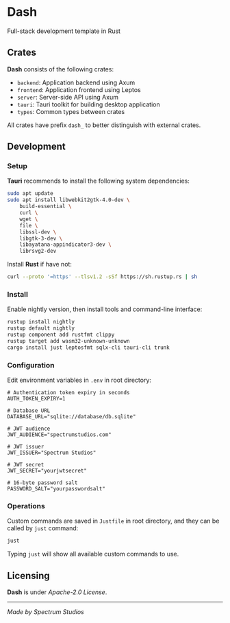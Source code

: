 # Dash

Full-stack development template in Rust

## Crates

**Dash** consists of the following crates:

- `backend`: Application backend using Axum
- `frontend`: Application frontend using Leptos
- `server`: Server-side API using Axum
- `tauri`: Tauri toolkit for building desktop application
- `types`: Common types between crates

All crates have prefix `dash_` to better distinguish with external crates.

## Development

### Setup

**Tauri** recommends to install the following system dependencies:

```sh
sudo apt update
sudo apt install libwebkit2gtk-4.0-dev \
    build-essential \
    curl \
    wget \
    file \
    libssl-dev \
    libgtk-3-dev \
    libayatana-appindicator3-dev \
    librsvg2-dev
```

Install **Rust** if have not:

```sh
curl --proto '=https' --tlsv1.2 -sSf https://sh.rustup.rs | sh
```

### Install

Enable nightly version, then install tools and command-line interface:

```sh
rustup install nightly
rustup default nightly
rustup component add rustfmt clippy
rustup target add wasm32-unknown-unknown
cargo install just leptosfmt sqlx-cli tauri-cli trunk
```

### Configuration

Edit environment variables in `.env` in root directory:

```properties
# Authentication token expiry in seconds
AUTH_TOKEN_EXPIRY=1

# Database URL
DATABASE_URL="sqlite://database/db.sqlite"

# JWT audience
JWT_AUDIENCE="spectrumstudios.com"

# JWT issuer
JWT_ISSUER="Spectrum Studios"

# JWT secret
JWT_SECRET="yourjwtsecret"

# 16-byte password salt
PASSWORD_SALT="yourpasswordsalt"
```

### Operations

Custom commands are saved in `Justfile` in root directory, and they can be called by `just` command:

```sh
just
```

Typing `just` will show all available custom commands to use.

## Licensing

**Dash** is under _Apache-2.0 License_.

---

_Made by Spectrum Studios_
